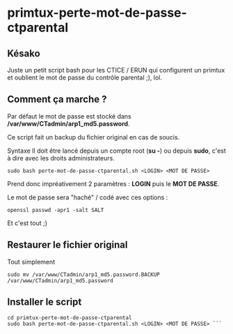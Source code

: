 # primtux-perte-mot-de-passe-ctparental

## Késako
Juste un petit script bash pour les CTICE / ERUN qui configurent un primtux et oublient le mot de passe du contrôle parental ;), lol.

## Comment ça marche ?
Par défaut le mot de passe est stocké dans **/var/www/CTadmin/arp1_md5.password**.

Ce script fait un backup du fichier original en cas de soucis.

Syntaxe
Il doit être lancé depuis un compte root (**su -**) ou depuis **sudo**, c'est à dire avec les droits administrateurs.

 ```sudo bash perte-mot-de-passe-ctparental.sh <LOGIN> <MOT DE PASSE> ```
  
Prend donc impréativement 2 paramètres : **LOGIN** puis le **MOT DE PASSE**.

Le mot de passe sera "haché" / codé avec ces options :

```openssl passwd -apr1 -salt SALT ```

Et c'est tout ;)

## Restaurer le fichier original
Tout simplement 

 ```sudo mv /var/www/CTadmin/arp1_md5.password.BACKUP /var/www/CTadmin/arp1_md5.password ```

## Installer le script

 ```git clone https://github.com/CyrilleBiot/primtux-perte-mot-de-passe-ctparental.git
cd primtux-perte-mot-de-passe-ctparental
sudo bash perte-mot-de-passe-ctparental.sh <LOGIN> <MOT DE PASSE> ```

